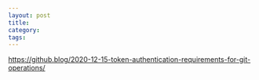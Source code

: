 ```yaml
---
layout: post
title:
category:
tags:
---
```


https://github.blog/2020-12-15-token-authentication-requirements-for-git-operations/
